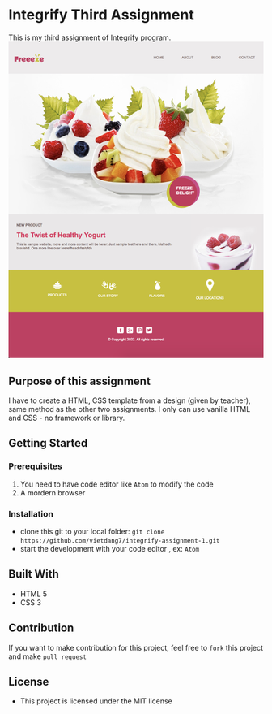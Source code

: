 # Integrify Third Assignment

This is my third assignment of Integrify program.
![Final Result](https://github.com/vietdang7/integrify-assignment-2/blob/master/img/2nd-assignment.png)


## Purpose of this assignment
I have to create a HTML, CSS template from a design (given by teacher), same method as the other two assignments. I only can use vanilla HTML and CSS - no framework or library.

## Getting Started
### Prerequisites
1. You need to have code editor like `Atom` to modify the code 
2. A mordern browser

### Installation
* clone this git to your local folder: `git clone https://github.com/vietdang7/integrify-assignment-1.git`
* start the development with your code editor , ex: `Atom`

## Built With
- HTML 5
- CSS 3


## Contribution
If you want to make contribution for this project, feel free to `fork` this project and make `pull request`

## License
- This project is licensed under the MIT license
